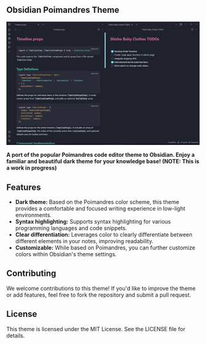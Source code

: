 ## Obsidian Poimandres Theme

![](dark.png)

**A port of the popular Poimandres code editor theme to Obsidian. Enjoy a familiar and beautiful dark theme for your knowledge base! (NOTE: This is a work in progress)**

## Features

-   **Dark theme:** Based on the Poimandres color scheme, this theme provides a comfortable and focused writing experience in low-light environments.
-   **Syntax highlighting:** Supports syntax highlighting for various programming languages and code snippets.
-   **Clear differentiation:** Leverages color to clearly differentiate between different elements in your notes, improving readability.
-   **Customizable:** While based on Poimandres, you can further customize colors within Obsidian's theme settings.

## Contributing

We welcome contributions to this theme! If you'd like to improve the theme or add features, feel free to fork the repository and submit a pull request.

## License

This theme is licensed under the MIT License. See the LICENSE file for details.

